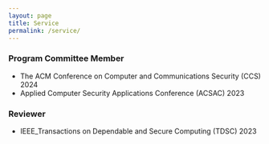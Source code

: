 ```yaml
---
layout: page
title: Service
permalink: /service/
---
```


### Program Committee Member

- The ACM Conference on Computer and Communications Security (CCS) 2024
- Applied Computer Security Applications Conference (ACSAC) 2023

### Reviewer

- IEEE_Transactions on Dependable and Secure Computing (TDSC) 2023
